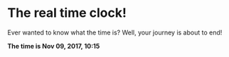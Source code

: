 # The real time clock!

Ever wanted to know what the time is? Well, your journey is about to end!

**The time is Nov 09, 2017, 10:15**